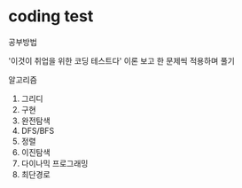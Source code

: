 # coding test

공부방법

'이것이 취업을 위한 코딩 테스트다'
이론 보고 한 문제씩 적용하며 풀기

알고리즘
1. 그리디
2. 구현
3. 완전탐색
4. DFS/BFS
5. 정렬
6. 이진탐색
7. 다이나믹 프로그래밍
8. 최단경로
